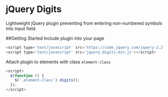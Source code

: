 # jQuery Digits
Lightweight jQuery plugin preventing from entering non-numbered symbols into input field.


##Getting Started
Include plugin into your page
```javascript
<script type='text/javascript' src='https://code.jquery.com/jquery-2.2.0.min.js'></script>
<script type='text/javascript' src='jquery.digits.min.js'></script>
```
Attach plugin to elements with class `element-class`
```javascript
<script>
  $(function () {
    $('.element-class').digits();
  });
</script>
```
